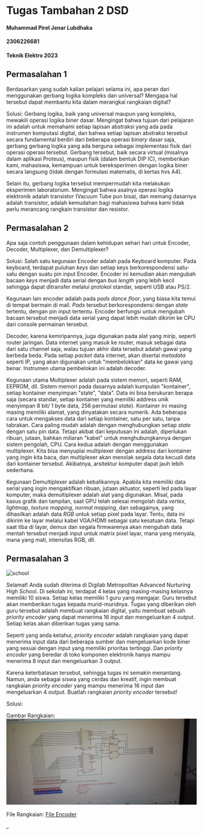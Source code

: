 # Tugas Tambahan 2 DSD
#### Muhammad Pirel Jenar Lubdhaka
#### 2306226681
#### Teknik Elektro 2023



## Permasalahan 1
Berdasarkan yang sudah kalian pelajari selama ini, apa peran dari menggunakan gerbang logika kompleks dan universal? Mengapa hal tersebut dapat membantu kita dalam merangkai rangkaian digital?

Solusi:
Gerbang logika, baik yang universal maupun yang kompleks, mewakili operasi logika biner dasar. Mengingat bahwa tujuan dari pelajaran ini adalah untuk memahami setiap lapisan abstraksi yang ada pada instrumen komputasi digital, dan bahwa setiap lapisan abstraksi tersebut secara fundamental berdiri dari beberapa operasi _binary_ dasar saja, gerbang gerbang logika yang ada berguna sebagai implementasi fisik dari operasi operasi tersebut. Gerbang tersebut, baik secara virtual (misalnya dalam aplikasi Proteus), maupun fisik (dalam bentuk DIP IC), memberikan kami, mahasiswa, kemampuan untuk bereksperimen dengan logika biner secara langsung (tidak dengan formulasi matematis, di kertas hvs A4).

Selain itu, gerbang logika tersebut mempermudah kita melakukan eksperimen laboratorium. Mengingat bahwa asalnya operasi logika elektronik adalah transistor (Vacuum Tube pun bisa), dan memang dasarnya adalah transistor, adalah kemudahan bagi mahasiswa bahwa kami tidak perlu merancang rangkain transistor dan resistor.



## Permasalahan 2
Apa saja contoh penggunaan dalam kehidupan sehari hari untuk Encoder, Decoder, Multiplexer, dan Demultiplexer?

Solusi:
Salah satu kegunaan Encoder adalah pada Keyboard komputer. Pada keyboard, terdapat puluhan _keys_ dan setiap keys berkorespondensi satu-satu dengan suatu pin input Encoder. Encoder ini kemudian akan mengubah bacaan _keys_ menjadi data serial dengan _bus length_ yang lebih kecil sehingga dapat ditransfer melalui protokol standar, seperti USB atau PS/2.

Kegunaan lain encoder adalah pada _pads_ _dance floor_, yang biasa kita temui di tempat bermain di mall. _Pads_ tersebut berkorespondensi dengan _state_ tertentu, dengan pin input tertentu. Encoder berfungsi untuk mengubah bacaan tersebut menjadi data serial yang dapat lebih mudah dikirim ke CPU dari console permainan tersebut.

Decoder, karena kemiripannya, juga digunakan pada alat yang mirip, seperti router jaringan. Data internet yang masuk ke router, masuk sebagai data dari satu channel saja, walau tujuan akhir data tersebut adalah gawai yang berbeda beda. Pada setiap _packet_ data internet, akan disertai _metadata_ seperti IP, yang akan digunakan untuk "membelokkan" data ke gawai yang benar. Instrumen utama pembelokan ini adalah decoder.

Kegunaan utama Multiplexer adalah pada sistem memori, seperti RAM, EEPROM, dll. Sistem memori pada dasarnya adalah kumpulan "kontainer", setiap kontainer menyimpan "state", "data". Data ini bisa berukuran berapa saja (secara standar, setiap kontainer yang memiliki address unik menyimpan 8 bit/ 1 byte data, 256 permutasi _state_). Kontainer ini masing masing memiliki alamat, yang dinyatakan secara numerik. Ada beberapa cara untuk mengakses data dari setiap kontainer, satu per satu, tanpa tabrakan. Cara paling mudah adalah dengan menghubungkan setiap _state_ dengan satu pin data. Tetapi akibat dari keputusan ini adalah, diperlukan ribuan, jutaan, bahkan miliaran "kabel" untuk menghubungkannya dengan sistem pengolah, CPU. Cara kedua adalah dengan menggunakan multiplexer. Kita bisa menyuplai multiplexer dengan address dari kontainer yang ingin kita baca, dan multiplexer akan menolak segala data kecuali data dari kontainer tersebut. Akibatnya, arsitektur komputer dapat jauh lebih sederhana.

Kegunaan Demultiplexer adalah kebalikannya. Apabila kita memiliki data serial yang ingin mengaktifkan ribuan, jutaan aktuator, seperti led pada layar komputer, maka demultiplexer adalah alat yang digunakan. Misal, pada kasus grafik dan tampilan, saat GPU telah selesai mengolah data _vertex_, _lightmap_, _texture mapping_, _normal mapping_, dan sebagainya, yang dihasilkan adalah data _RGB_ untuk setiap pixel pada layar. Tentu, data ini dikirim ke layar melalui kabel VGA/HDMI sebagai satu kesatuan data. Tetapi saat tiba di layar, demux dan segala firmwarenya akan mengubah data mentah tersebut menjadi input untuk matrix pixel layar, mana yang menyala, mana yang mati, intensitas RGB, dll.



## Permasalahan 3
![school](https://static.wikia.nocookie.net/youkoso-jitsuryoku-shijou-shugi-no-kyoushitsu-e/images/1/10/School_Landscape.jpg/revision/latest/scale-to-width-down/1200?cb=20170818020625)

  

Selamat! Anda sudah diterima di Digilab Metropolitan Advanced Nurturing High School. Di sekolah ini, terdapat 4 kelas yang masing-masing kelasnya memiliki 10 siswa. Setiap kelas memiliki 1 guru yang mengajar. Guru tersebut akan memberikan tugas kepada murid-muridnya. Tugas yang diberikan oleh guru tersebut adalah membuat rangkaian digital, yaitu membuat sebuah *priority encoder* yang dapat menerima 16 input dan mengeluarkan 4 output. Setiap kelas akan diberikan tugas yang sama.

  

Seperti yang anda ketahui, *priority encoder* adalah rangkaian yang dapat menerima input data dari beberapa sumber dan mengeluarkan kode biner yang sesuai dengan input yang memiliki prioritas tertinggi. Dan *priority encoder* yang beredar di toko komponen elektronik hanya mampu menerima 8 input dan mengeluarkan 3 output.

Karena keterbatasan tersebut, sehingga tugas ini semakin menantang. Namun, anda sebagai siswa yang cerdas dan kreatif, ingin membuat rangkaian *priority encoder* yang mampu menerima 16 input dan mengeluarkan 4 output. Buatlah rangkaian *priority encoder* tersebut!

Solusi:

Gambar Rangkaian:
![Gambar Encoder](https://github.com/pirel624/Dasar_Sistem_Digital/blob/caf7b03cbd869acec2428d616c2de43a05d264f2/16%20Bit%20Priority%20Encoder.jpg)

File Rangkaian:
[File Encoder](https://github.com/pirel624/Dasar_Sistem_Digital/blob/caf7b03cbd869acec2428d616c2de43a05d264f2/16%20Bit%20Priority%20Encoder.pdsclip)

_
